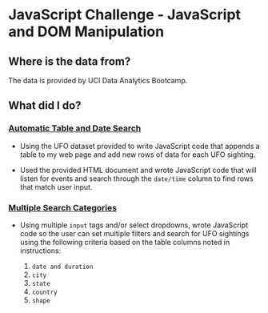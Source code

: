 # JavaScript Challenge - JavaScript and DOM Manipulation

## Where is the data from?

The data is provided by UCI Data Analytics Bootcamp.

## What did I do?

### [Automatic Table and Date Search](UFO-level-1)

* Using the UFO dataset provided to write JavaScript code that appends a table to my web page and add new rows of data for each UFO sighting.

* Used the provided HTML document and wrote JavaScript code that will listen for events and search through the `date/time` column to find rows that match user input.

### [Multiple Search Categories](UFO-level-2)

* Using multiple `input` tags and/or select dropdowns, wrote JavaScript code so the user can set multiple filters and search for UFO sightings using the following criteria based on the table columns noted in instructions:

  1. `date and duration`
  2. `city`
  3. `state`
  4. `country`
  5. `shape`
